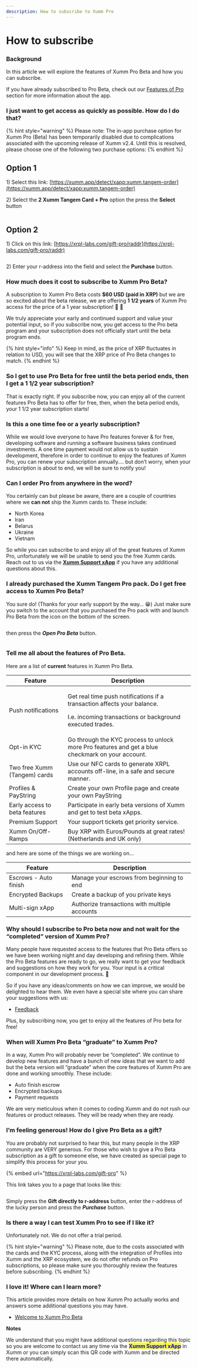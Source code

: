 ```yaml
---
description: How to subscribe to Xumm Pro
---
```


# How to subscribe

### **Background**

In this article we will explore the features of Xumm Pro Beta and how you can subscribe.

If you have already subscribed to Pro Beta, check out our [Features of Pro](features-of-pro.md) section for more information about the app.

### **I just want to get access as quickly as possible. How do I do that?**

{% hint style="warning" %}
Please note: The in-app purchase option for Xumm Pro (Beta) has been temporarily disabled due to complications associated with the upcoming release of Xumm v2.4. Until this is resolved, please choose one of the following two purchase options:&#x20;
{% endhint %}

## Option 1

1\) Select this link: [https://xumm.app/detect/xapp:xumm.tangem-order](https://xumm.app/detect/xapp:xumm.tangem-order)

2\) Select the **2 Xumm Tangem Card + Pro** option the press the **Select** button&#x20;

<figure><img src="../.gitbook/assets/Tangem order -1.png" alt=""><figcaption></figcaption></figure>

## Option 2

1\) Click on this link: [https://xrpl-labs.com/gift-pro/raddr](https://xrpl-labs.com/gift-pro/raddr)

<figure><img src="../.gitbook/assets/Gift Xumm Pro - 1.png" alt=""><figcaption></figcaption></figure>

2\) Enter your r-address into the field and select the **Purchase** button.

### **How much does it cost to subscribe to Xumm Pro Beta?**

A subscription to Xumm Pro Beta costs **$60 USD (paid in XRP)** but we are so excited about the beta release, we are offering **1 1/2 years** of Xumm Pro access for the price of a 1 year subscription! 🎁 🥳&#x20;

We truly appreciate your early and continued support and value your potential input, so if you subscribe now, you get access to the Pro beta program and your subscription does not officially start until the beta program ends.

{% hint style="info" %}
Keep in mind, as the price of XRP fluctuates in relation to USD, you will see that the XRP price of Pro Beta changes to match.
{% endhint %}

### **So I get to use Pro Beta for free until the beta period ends, then I get a 1 1/2 year subscription?**

That is exactly right. If you subscribe now, you can enjoy all of the current features Pro Beta has to offer for free, then, when the beta period ends, your 1 1/2 year subscription starts!

### **Is this a one time fee or a yearly subscription?**

While we would love everyone to have Pro features forever & for free, developing software and running a software business takes continued investments. A one time payment would not allow us to sustain development, therefore in order to continue to enjoy the features of Xumm Pro, you can renew your subscription annually…. but don’t worry, when your subscription is about to end, we will be sure to notify you!

### **Can I order Pro from anywhere in the word?**

You certainly can but please be aware, there are a couple of countries where we **can not** ship the Xumm cards to. These include:

* North Korea
* Iran
* Belarus
* Ukraine
* Vietnam

So while you can subscribe to and enjoy all of the great features of Xumm Pro, unfortunately we will be unable to send you the free Xumm cards.  Reach out to us via the [**Xumm Support xApp**](https://xumm.app/detect/xapp:xumm.support) if you have any additional questions about this.

### **I already purchased the Xumm Tangem Pro pack.** **Do I get free access to Xumm Pro Beta?**

You sure do! (Thanks for your early support by the way… 😁) Just make sure you switch to the account that you purchased the Pro pack with and launch Pro Beta from the icon on the bottom of the screen.

<figure><img src="../.gitbook/assets/Pro - 1.png" alt=""><figcaption></figcaption></figure>

then press the _**Open Pro Beta**_ button.

<figure><img src="../.gitbook/assets/Pro - 2.png" alt=""><figcaption></figcaption></figure>

### **Tell me all about the features of Pro Beta.**

Here are a list of **current** features in Xumm Pro Beta.

| Feature                       | Description                                                                                                                                     |
| ----------------------------- | ----------------------------------------------------------------------------------------------------------------------------------------------- |
| Push notifications            | <p>Get real time push notifications if a transaction affects your balance. </p><p>I.e. incoming transactions or background executed trades.</p> |
| Opt-in KYC                    | Go through the KYC process to unlock more Pro features and get a blue checkmark on your account.                                                |
| Two free Xumm (Tangem) cards  | Use our NFC cards to generate XRPL accounts off-line, in a safe and secure manner.                                                              |
| Profiles & PayString          | Create your own Profile page and create your own PayString                                                                                      |
| Early access to beta features | Participate in early beta versions of Xumm and get to test beta xApps.                                                                          |
| Premium Support               | Your support tickets get priority service.                                                                                                      |
| Xumm On/Off-Ramps             | Buy XRP with Euros/Pounds at great rates! (Netherlands and UK only)                                                                             |

and here are some of the things we are working on…

| Feature               | Description                                   |
| --------------------- | --------------------------------------------- |
| Escrows - Auto finish | Manage your escrows from beginning to end     |
| Encrypted Backups     | Create a backup of you private keys           |
| Multi-sign xApp       | Authorize transactions with multiple accounts |



### **Why should I subscribe to Pro beta now and not wait for the “completed” version of Xumm Pro?**

Many people have requested access to the features that Pro Beta offers so we have been working night and day developing and refining them. While the Pro Beta features are ready to go, we really want to get your feedback and suggestions on how they work for you. Your input is a critical component in our development process. 🤗

So if you have any ideas/comments on how we can improve, we would be delighted to hear them. We even have a special site where you can share your suggestions with us:

* [Feedback](https://feedback.xumm.dev/)

Plus, by subscribing now, you get to enjoy all the features of Pro beta for free!

### **When will Xumm Pro Beta “graduate” to Xumm Pro?**

In a way, Xumm Pro will probably never be “completed”. We continue to develop new features and have a bunch of new ideas that we want to add but the beta version will “graduate” when the core features of Xumm Pro are done and working smoothly. These include:

* Auto finish escrow
* Encrypted backups
* Payment requests

We are very meticulous when it comes to coding Xumm and do not rush our features or product releases. They will be ready when they are ready.

### **I’m feeling generous! How do I give Pro Beta as a gift?**

You are probably not surprised to hear this, but many people in the XRP community are VERY generous. For those who wish to give a Pro Beta subscription as a gift to someone else, we have created as special page to simplify this process for your you.

{% embed url="https://xrpl-labs.com/gift-pro" %}

This link takes you to a page that looks like this:

<figure><img src="../.gitbook/assets/Gift Xumm Pro.png" alt=""><figcaption></figcaption></figure>

Simply press the **Gift directly to r-address** button, enter the r-address of the lucky person and press the _**Purchase**_ button.

### **Is there a way I can test Xumm Pro to see if I like it?**

Unfortunately not. We do not offer a trial period.

{% hint style="warning" %}
Please note, due to the costs associated with the cards and the KYC process, along with the integration of Profiles into Xumm and the XRP ecosystem, we do not offer refunds on Pro subscriptions, so please make sure you thoroughly review the features before subscribing.
{% endhint %}

### **I love it! Where can I learn more?**

This article provides more details on how Xumm Pro actually works and answers some additional questions you may have.

* [Welcome to Xumm Pro Beta](all-about-xumm-pro/welcome-to-xumm-pro-beta.md)

**Notes**

We understand that you might have additional questions regarding this topic so you are welcome to contact us any time via the <mark style="color:blue;">**Xumm Support xApp**</mark> in Xumm or you can simply scan this QR code with Xumm and be directed there automatically.

<figure><img src="../.gitbook/assets/Support banner Xumm.png" alt=""><figcaption></figcaption></figure>
